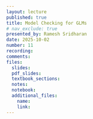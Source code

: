 ```yaml
---
layout: lecture
published: true
title: Model Checking for GLMs
# nav_exclude: true
presented_by: Ramesh Sridharan
date: 2025-10-02
number: 11
recording: 
comments:
files:
  slides:
  pdf_slides:
  textbook_sections:
  notes:
  notebook:
  additional_files:
    name:
    link:
---
```

